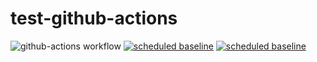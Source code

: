 # test-github-actions

![github-actions workflow](https://github.com/richgreen-moj/test-github-actions/actions/workflows/github-actions.yml/badge.svg)
[![scheduled baseline](https://github.com/ministryofjustice/modernisation-platform/actions/workflows/scheduled-baseline.yml/badge.svg)](https://github.com/ministryofjustice/modernisation-platform/actions/workflows/scheduled-baseline.yml)
[![scheduled baseline](https://github.com/ministryofjustice/modernisation-platform/actions/workflows/new-environment.yml/badge.svg)](https://github.com/ministryofjustice/modernisation-platform/actions/workflows/new-environment.yml)

